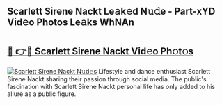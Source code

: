 ## Scarlett Sirene Nackt Le𝚊k𝚎d N𝚞𝚍e - Part-xYD Vid𝚎o Photos Le𝚊ks WhNAn

# <h2><a href="http://fb85px.evod.top/?m=Scarlett+Sirene+Nackt">🔗 👉🔴 Scarlett Sirene Nackt Vid𝚎o Ph𝚘t𝚘s</a></h2>

[![Scarlett Sirene Nackt N𝚞d𝚎s](https://i.imgur.com/8V9OHl7.gif)](http://fb85px.evod.top/?m=Scarlett+Sirene+Nackt)
Lifestyle and dance enthusiast Scarlett Sirene Nackt sharing their passion through social media. The public's fascination with Scarlett Sirene Nackt personal life has only added to his allure as a public figure. 
